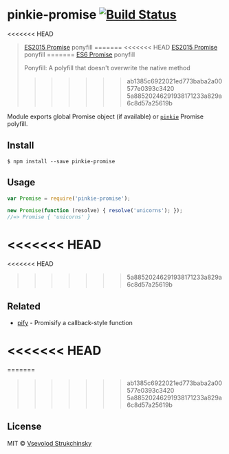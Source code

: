 # pinkie-promise [![Build Status](https://travis-ci.org/floatdrop/pinkie-promise.svg?branch=master)](https://travis-ci.org/floatdrop/pinkie-promise)

<<<<<<< HEAD
> [ES2015 Promise](https://people.mozilla.org/~jorendorff/es6-draft.html#sec-promise-objects) ponyfill
=======
<<<<<<< HEAD
> [ES2015 Promise](https://people.mozilla.org/~jorendorff/es6-draft.html#sec-promise-objects) ponyfill
=======
> [ES6 Promise](https://people.mozilla.org/~jorendorff/es6-draft.html#sec-promise-objects) ponyfill
>
> Ponyfill: A polyfill that doesn't overwrite the native method
>>>>>>> ab1385c6922021ed773baba2a00577e0393c3420
>>>>>>> 5a88520246291938171233a829a6c8d57a25619b

Module exports global Promise object (if available) or [`pinkie`](http://github.com/floatdrop/pinkie) Promise polyfill.

## Install

```
$ npm install --save pinkie-promise
```

## Usage

```js
var Promise = require('pinkie-promise');

new Promise(function (resolve) { resolve('unicorns'); });
//=> Promise { 'unicorns' }
```

<<<<<<< HEAD
=======
<<<<<<< HEAD
>>>>>>> 5a88520246291938171233a829a6c8d57a25619b
## Related

- [pify](https://github.com/sindresorhus/pify) - Promisify a callback-style function

<<<<<<< HEAD
=======
=======
>>>>>>> ab1385c6922021ed773baba2a00577e0393c3420
>>>>>>> 5a88520246291938171233a829a6c8d57a25619b
## License

MIT © [Vsevolod Strukchinsky](http://github.com/floatdrop)
